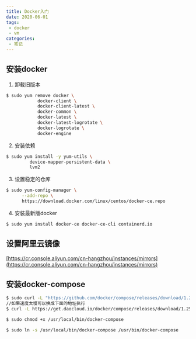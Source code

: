 ```yaml
---
title: Docker入门
date: 2020-06-01
tags:
 - docker 
 - vm
categories:
 - 笔记
---
```



## 安装docker
1. 卸载旧版本


```sh
$ sudo yum remove docker \
            docker-client \
            docker-client-latest \
            docker-common \
            docker-latest \
            docker-latest-logrotate \
            docker-logrotate \
            docker-engine
```

2. 安装依赖
   
```sh
$ sudo yum install -y yum-utils \
         device-mapper-persistent-data \
         lvm2
```

3. 设置稳定的仓库
   
```sh
$ sudo yum-config-manager \
      --add-repo \
      https://download.docker.com/linux/centos/docker-ce.repo
```

4. 安装最新版docker
   
```sh
$ sudo yum install docker-ce docker-ce-cli containerd.io
```

## 设置阿里云镜像

[https://cr.console.aliyun.com/cn-hangzhou/instances/mirrors](https://cr.console.aliyun.com/cn-hangzhou/instances/mirrors)



## 安装docker-compose

```sh
$ sudo curl -L "https://github.com/docker/compose/releases/download/1.25.5/docker-compose-$(uname -s)-$(uname -m)" -o /usr/local/bin/docker-compose
//如果速度太慢可以换成下面的地址执行
$ curl -L https://get.daocloud.io/docker/compose/releases/download/1.25.5/docker-compose-`uname -s`-`uname -m` > /usr/local/bin/docker-compose

$ sudo chmod +x /usr/local/bin/docker-compose

$ sudo ln -s /usr/local/bin/docker-compose /usr/bin/docker-compose
```